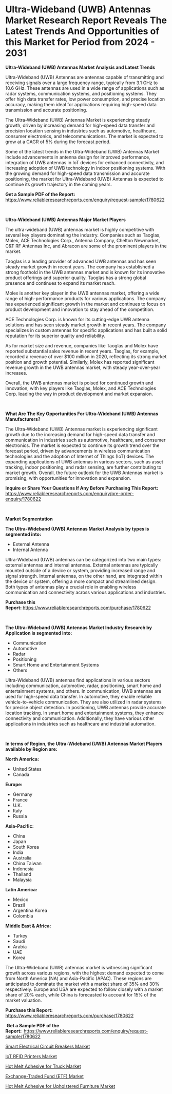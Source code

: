 <p><h1>Ultra-Wideband (UWB) Antennas Market Research Report Reveals The Latest Trends And Opportunities of this Market for Period from 2024 - 2031</h1></p><p><strong>Ultra-Wideband (UWB) Antennas Market Analysis and Latest Trends</strong></p>
<p><p>Ultra-Wideband (UWB) Antennas are antennas capable of transmitting and receiving signals over a large frequency range, typically from 3.1 GHz to 10.6 GHz. These antennas are used in a wide range of applications such as radar systems, communication systems, and positioning systems. They offer high data transfer rates, low power consumption, and precise location accuracy, making them ideal for applications requiring high-speed data transmission and accurate positioning.</p><p>The Ultra-Wideband (UWB) Antennas Market is experiencing steady growth, driven by increasing demand for high-speed data transfer and precision location sensing in industries such as automotive, healthcare, consumer electronics, and telecommunications. The market is expected to grow at a CAGR of 5% during the forecast period.</p><p>Some of the latest trends in the Ultra-Wideband (UWB) Antennas Market include advancements in antenna design for improved performance, integration of UWB antennas in IoT devices for enhanced connectivity, and increasing adoption of UWB technology in indoor positioning systems. With the growing demand for high-speed data transmission and accurate positioning, the market for Ultra-Wideband (UWB) Antennas is expected to continue its growth trajectory in the coming years.</p></p>
<p><strong>Get a Sample PDF of the Report:&nbsp;</strong> <a href="https://www.reliableresearchreports.com/enquiry/request-sample/1780622">https://www.reliableresearchreports.com/enquiry/request-sample/1780622</a></p>
<p>&nbsp;</p>
<p><strong>Ultra-Wideband (UWB) Antennas Major Market Players</strong></p>
<p><p>The ultra-wideband (UWB) antennas market is highly competitive with several key players dominating the industry. Companies such as Taoglas, Molex, ACE Technologies Corp., Antenna Company, Chelton Newmarket, C&T RF Antennas Inc, and Abracon are some of the prominent players in the market. </p><p>Taoglas is a leading provider of advanced UWB antennas and has seen steady market growth in recent years. The company has established a strong foothold in the UWB antennas market and is known for its innovative product offerings and superior quality. Taoglas has a strong global presence and continues to expand its market reach.</p><p>Molex is another key player in the UWB antennas market, offering a wide range of high-performance products for various applications. The company has experienced significant growth in the market and continues to focus on product development and innovation to stay ahead of the competition.</p><p>ACE Technologies Corp. is known for its cutting-edge UWB antenna solutions and has seen steady market growth in recent years. The company specializes in custom antennas for specific applications and has built a solid reputation for its superior quality and reliability.</p><p>As for market size and revenue, companies like Taoglas and Molex have reported substantial sales revenue in recent years. Taoglas, for example, recorded a revenue of over $100 million in 2020, reflecting its strong market position and growth potential. Similarly, Molex has reported significant revenue growth in the UWB antennas market, with steady year-over-year increases.</p><p>Overall, the UWB antennas market is poised for continued growth and innovation, with key players like Taoglas, Molex, and ACE Technologies Corp. leading the way in product development and market expansion.</p></p>
<p>&nbsp;</p>
<p><strong>What Are The Key Opportunities For Ultra-Wideband (UWB) Antennas Manufacturers?</strong></p>
<p><p>The Ultra-Wideband (UWB) Antennas market is experiencing significant growth due to the increasing demand for high-speed data transfer and communication in industries such as automotive, healthcare, and consumer electronics. The market is expected to continue its growth trend over the forecast period, driven by advancements in wireless communication technologies and the adoption of Internet of Things (IoT) devices. The expanding applications of UWB antennas in various sectors, such as asset tracking, indoor positioning, and radar sensing, are further contributing to market growth. Overall, the future outlook for the UWB Antennas market is promising, with opportunities for innovation and expansion.</p></p>
<p><strong>Inquire or Share Your Questions If Any Before Purchasing This Report:</strong> <a href="https://www.reliableresearchreports.com/enquiry/pre-order-enquiry/1780622">https://www.reliableresearchreports.com/enquiry/pre-order-enquiry/1780622</a></p>
<p>&nbsp;</p>
<p><strong>Market Segmentation</strong></p>
<p><strong>The Ultra-Wideband (UWB) Antennas Market Analysis by types is segmented into:</strong></p>
<p><ul><li>External Antenna</li><li>Internal Antenna</li></ul></p>
<p><p>Ultra-Wideband (UWB) antennas can be categorized into two main types: external antennas and internal antennas. External antennas are typically mounted outside of a device or system, providing increased range and signal strength. Internal antennas, on the other hand, are integrated within the device or system, offering a more compact and streamlined design. Both types of antennas play a crucial role in enabling wireless communication and connectivity across various applications and industries.</p></p>
<p><strong>Purchase this Report:&nbsp;</strong><a href="https://www.reliableresearchreports.com/purchase/1780622">https://www.reliableresearchreports.com/purchase/1780622</a></p>
<p>&nbsp;</p>
<p><strong>The Ultra-Wideband (UWB) Antennas Market Industry Research by Application is segmented into:</strong></p>
<p><ul><li>Communication</li><li>Automotive</li><li>Radar</li><li>Positioning</li><li>Smart Home and Entertainment Systems</li><li>Others</li></ul></p>
<p><p>Ultra-Wideband (UWB) antennas find applications in various sectors including communication, automotive, radar, positioning, smart home and entertainment systems, and others. In communication, UWB antennas are used for high-speed data transfer. In automotive, they enable reliable vehicle-to-vehicle communication. They are also utilized in radar systems for precise object detection. In positioning, UWB antennas provide accurate location tracking. In smart home and entertainment systems, they enhance connectivity and communication. Additionally, they have various other applications in industries such as healthcare and industrial automation.</p></p>
<p>&nbsp;</p>
<p><strong>In terms of Region, the Ultra-Wideband (UWB) Antennas Market Players available by Region are:</strong></p>
<p>
    <p> <strong> North America: </strong>
        <ul>
            <li>United States</li>
            <li>Canada</li>
        </ul>
        </p> 
    <p> <strong> Europe: </strong>
        <ul>
            <li>Germany</li>
            <li>France</li>
            <li>U.K.</li>
            <li>Italy</li>
            <li>Russia</li>
        </ul>
        </p> 
    <p> <strong> Asia-Pacific: </strong>
        <ul>
            <li>China</li>
            <li>Japan</li>
            <li>South Korea</li>
            <li>India</li>
            <li>Australia</li>
            <li>China Taiwan</li>
            <li>Indonesia</li>
            <li>Thailand</li>
            <li>Malaysia</li>
        </ul>
        </p> 
    <p> <strong> Latin America: </strong>
        <ul>
            <li>Mexico</li>
            <li>Brazil</li>
            <li>Argentina Korea</li>
            <li>Colombia</li>
        </ul>
        </p> 
    <p> <strong> Middle East & Africa: </strong>
        <ul>
            <li>Turkey</li>
            <li>Saudi</li>
            <li>Arabia</li>
            <li>UAE</li>
            <li>Korea</li>
        </ul>
    </p>
    </p>
<p><p>The Ultra-Wideband (UWB) antennas market is witnessing significant growth across various regions, with the highest demand expected to come from North America (NA) and Asia-Pacific (APAC). These regions are anticipated to dominate the market with a market share of 35% and 30% respectively. Europe and USA are expected to follow closely with a market share of 20% each, while China is forecasted to account for 15% of the market valuation.</p></p>
<p><strong>Purchase this Report: </strong><a href="https://www.reliableresearchreports.com/purchase/1780622">https://www.reliableresearchreports.com/purchase/1780622</a></p>
<p>&nbsp;<strong>Get a Sample PDF of the Report:&nbsp;&nbsp;</strong><a href="https://www.reliableresearchreports.com/enquiry/request-sample/1780622">https://www.reliableresearchreports.com/enquiry/request-sample/1780622</a></p>
<p><strong></strong></p>
<p><p><a href="https://issuu.com/reportprime-2/docs/smart-electrical-circuit-breakers-market-size-2030">Smart Electrical Circuit Breakers Market</a></p><p><a href="https://issuu.com/reportprime-2/docs/iot-rfid-printers-market-size-2030.pptx">IoT RFID Printers Market</a></p><p><a href="https://github.com/wwwkeltoum/Market-Research-Report-List-2/blob/main/hot-melt-adhesive-for-truck-market.md">Hot Melt Adhesive for Truck Market</a></p><p><a href="https://github.com/sofayahoo2023/Market-Research-Report-List-3/blob/main/exchange-traded-fund-etf-market.md">Exchange-Traded Fund (ETF) Market</a></p><p><a href="https://github.com/joannesouthgate/Market-Research-Report-List-2/blob/main/hot-melt-adhesive-for-upholstered-furniture-market.md">Hot Melt Adhesive for Upholstered Furniture Market</a></p></p>